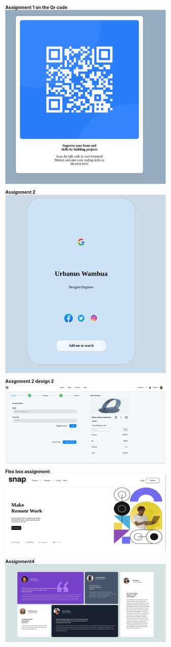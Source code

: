 
**Assignment 1 on the Qr code**
![alt text](./resources/image.png)

**Assignment 2**
![alt text](./resources/image-1.png)

**Assgnment 2 design 2**
![alt text](./resources/image-2.png)

**Flex box assignment**
![alt text](./resources/image-3.png)

**Assignment4**
![alt text](image.png)
